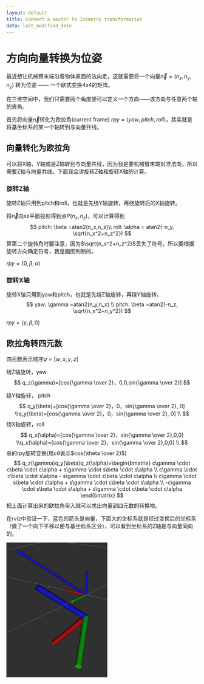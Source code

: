 ```yaml
---
layout: default
title: Convert a Vector to Isometry transformation
data: last_modified_date
---
```

# 方向向量转换为位姿

最近想让机械臂末端沿着物体表面的法向走，这就需要将一个向量$\vec n = (n_x, n_y, n_z)$ 转为位姿 —— 一个欧式变换4x4的矩阵。

在三维空间中，我们只需要两个角度便可以定义一个方向——该方向与任意两个轴的夹角。

首先将向量$\vec n$转化为欧拉角(current frame) $rpy=(yaw, pitch, roll)$，其实就是将基坐标系的某一个轴转到与向量共线。

## 向量转化为欧拉角

可以将X轴、Y轴或是Z轴转到与向量共线，因为我是要机械臂末端对准法向，所以需要Z轴与向量共线。下面我会讲旋转Z轴和旋转X轴的计算。

### 旋转Z轴

旋转Z轴只用到pitch和roll，也就是先绕Y轴旋转，再绕旋转后的X轴旋转。

将$\vec n$向xz平面投影得到点$P(n_x,n_z)$，可以计算得到
$$
pitch: \beta =atan2(n_x,n_z)\\
roll: \alpha = atan2(-n_y, \sqrt{n_x^2+n_z^2})
$$
算第二个旋转角时要注意，因为$\sqrt{n_x^2+n_z^2}$丢失了符号，所以要根据旋转方向确定符号，我是画图判断的。

$rpy=(0,\beta,\alpha)$



### 旋转X轴

旋转X轴只用到yaw和pitch，也就是先绕Z轴旋转，再绕Y轴旋转。
$$
yaw: \gamma =atan2(n_y,n_x) \\
pitch: \beta =atan2(-n_z, \sqrt{n_x^2+n_y^2})
$$

$rpy=(\gamma, \beta,0)$

## 欧拉角转四元数

四元数表示顺序$q=[w,x,y,z]$

绕Z轴旋转，yaw
$$
q_z(\gamma)=[cos{\gamma \over 2}，0,0,sin{\gamma \over 2}]
$$

绕Y轴旋转， pitch
$$
q_y(\beta)=[cos{\gamma \over 2}，0，sin{\gamma \over 2}, 0] \\q_y(\beta)=[cos{\gamma \over 2}，0，sin{\gamma \over 2}, 0] \\
$$
绕X轴旋转，roll
$$
q_x(\alpha)=[cos{\gamma \over 2}，sin{\gamma \over 2},0,0] \\q_x(\alpha)=[cos{\gamma \over 2}，sin{\gamma \over 2},0,0] \\
$$
总的rpy旋转变换(用$c\theta$表示$cos{\theta \over 2}$)
$$
q_z(\gamma)q_y(\beta)q_z(\alpha)=\begin{bmatrix}
c\gamma \cdot c\beta \cdot c\alpha + s\gamma \cdot s\beta \cdot s\alpha \\
c\gamma \cdot c\beta \cdot s\alpha - s\gamma \cdot s\beta \cdot c\alpha \\
c\gamma \cdot s\beta \cdot c\alpha + s\gamma \cdot c\beta \cdot s\alpha \\
-c\gamma \cdot s\beta \cdot s\alpha + s\gamma \cdot c\beta \cdot c\alpha 
\end{bmatrix}
$$
把上面计算出来的欧拉角带入就可以求出向量到四元数的转换啦。

在rviz中验证一下，蓝色的箭头是向量，下面大的坐标系就是经过变换后的坐标系（做了一个向下平移以便与基坐标系区分），可以看到坐标系的Z轴是与向量同向的。

<img src="https://raw.githubusercontent.com/gywhitel/Image-Warehouse/master/typora-image/image-20210526223344320.png" alt="image-20210526223344320" style="zoom:80%;" />